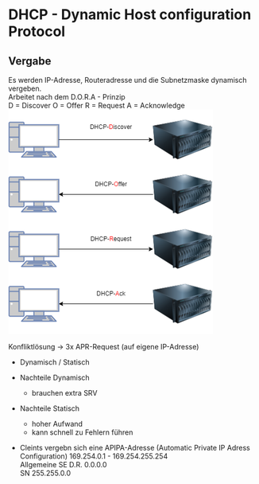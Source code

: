 # DHCP - Dynamic Host configuration Protocol

## Vergabe
Es werden IP-Adresse, Routeradresse und die Subnetzmaske dynamisch vergeben.  
Arbeitet nach dem D.O.R.A - Prinzip   
D = Discover O = Offer R = Request A = Acknowledge
![Alt text](./img/dhcp-DORA.png)

Konfliktlösung -> 3x APR-Request (auf eigene IP-Adresse)
+ Dynamisch / Statisch
+ Nachteile Dynamisch
    + brauchen extra SRV
+ Nachteile Statisch
    + hoher Aufwand
    + kann schnell zu Fehlern führen 


+ Cleints vergebn sich eine APIPA-Adresse (Automatic Private IP Adress Configuration) 169.254.0.1 - 169.254.255.254  
Allgemeine SE D.R. 0.0.0.0  
SN 255.255.0.0


